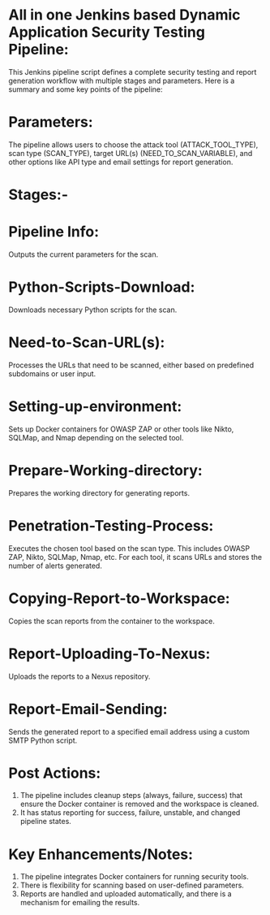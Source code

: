 # All in one Jenkins based Dynamic Application Security Testing Pipeline:
This Jenkins pipeline script defines a complete security testing and report generation workflow with multiple stages and parameters. Here is a summary and some key points of the pipeline:

# Parameters:
The pipeline allows users to choose the attack tool (ATTACK_TOOL_TYPE), scan type (SCAN_TYPE), target URL(s) (NEED_TO_SCAN_VARIABLE), and other options like API type and email settings for report generation.

# Stages:-

# Pipeline Info: 
Outputs the current parameters for the scan.

# Python-Scripts-Download: 
Downloads necessary Python scripts for the scan.

# Need-to-Scan-URL(s): 
Processes the URLs that need to be scanned, either based on predefined subdomains or user input.

# Setting-up-environment: 
Sets up Docker containers for OWASP ZAP or other tools like Nikto, SQLMap, and Nmap depending on the selected tool.

# Prepare-Working-directory: 
Prepares the working directory for generating reports.

# Penetration-Testing-Process: 
Executes the chosen tool based on the scan type. This includes OWASP ZAP, Nikto, SQLMap, Nmap, etc. For each tool, it scans URLs and stores the number of alerts generated.

# Copying-Report-to-Workspace: 
Copies the scan reports from the container to the workspace.

# Report-Uploading-To-Nexus: 
Uploads the reports to a Nexus repository.

# Report-Email-Sending: 
Sends the generated report to a specified email address using a custom SMTP Python script.

# Post Actions:
1. The pipeline includes cleanup steps (always, failure, success) that ensure the Docker container is removed and the workspace is cleaned.
2. It has status reporting for success, failure, unstable, and changed pipeline states.

# Key Enhancements/Notes:
1. The pipeline integrates Docker containers for running security tools.
2. There is flexibility for scanning based on user-defined parameters.
3. Reports are handled and uploaded automatically, and there is a mechanism for emailing the results.
